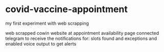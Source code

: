 # covid-vaccine-appointment
my first experiment with web scrapping

web scrapped cowin website at appointment availability page
connected telegram to receive the notifications for: slots found and exceptions
and enabled voice output to get alerts

